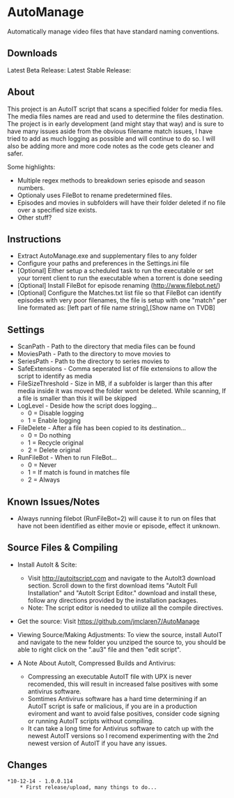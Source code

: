 # AutoManage
Automatically manage video files that have standard naming conventions.

## Downloads
Latest Beta Release: 
Latest Stable Release: 

## About
This project is an AutoIT script that scans a specified folder for media files. The media files names are read and used to determine the files destination.
The project is in early development (and might stay that way) and is sure to have many issues aside from the obvious filename match issues, 
I have tried to add as much logging as possible and will continue to do so. I will also be adding more and more code notes as the code gets cleaner and safer.

Some highlights:
* Multiple regex methods to breakdown series episode and season numbers.
* Optionaly uses FileBot to rename predetermined files.
* Episodes and movies in subfolders will have their folder deleted if no file over a specified size exists.
* Other stuff?

## Instructions
* Extract AutoManage.exe and supplementary files to any folder
* Configure your paths and preferences in the Settings.ini file
* [Optional] Either setup a scheduled task to run the executable or set your torrent client to run the executable when a torrent is done seeding
* [Optional] Install FileBot for episode renaming (http://www.filebot.net/)
* [Optional] Configure the Matches.txt list file so that FileBot can identify episodes with very poor filenames, the file is setup with one "match" per line formated as: [left part of file name string],[Show name on TVDB]

## Settings
  * ScanPath - Path to the directory that media files can be found
  * MoviesPath - Path to the directory to move movies to
  * SeriesPath - Path to the directory to series movies to
  * SafeExtensions - Comma seperated list of file extensions to allow the script to identify as media
  * FileSizeThreshold - Size in MB, if a subfolder is larger than this after media inside it was moved the folder wont be deleted.
	While scanning, If a file is smaller than this it will be skipped
  * LogLevel - Deside how the script does logging...
    * 0 = Disable logging
    * 1 = Enable logging
  * FileDelete - After a file has been copied to its destination...
    * 0 = Do nothing
    * 1 = Recycle original
    * 2 = Delete original
  * RunFileBot - When to run FileBot...
    * 0 = Never
    * 1 = If match is found in matches file
    * 2 = Always

## Known Issues/Notes
* Always running filebot (RunFileBot=2) will cause it to run on files that have not been identified as either movie or episode, effect it unknown.

## Source Files & Compiling
* Install AutoIt & Scite:
  * Visit http://autoitscript.com and navigate to the AutoIt3 download section. Scroll down to the first download items "AutoIt Full Installation" and "AutoIt Script Editor." download and install these, follow any directions provided by the installation packages.
  * Note: The script editor is needed to utilize all the compile directives.

* Get the source: Visit https://github.com/jmclaren7/AutoManage

* Viewing Source/Making Adjustments:
To view the source, install AutoIT and navigate to the new folder you unziped the source to, you should be able to right click on the ".au3" file and then "edit script". 

* A Note About AutoIt, Compressed Builds and Antivirus:
  * Compressing an executable AutoIT file with UPX is never recomended, this will result in increased false positives with some antivirus software.
  * Somtimes Antivirus software has a hard time determining if an AutoIT script is safe or malicious, if you are in a production eviroment and want to avoid false positives, consider code signing or running AutoIT scripts without compiling.
  * It can take a long time for Antivirus software to catch up with the newest AutoIT versions so I recomend experimenting with the 2nd newest version of AutoIT if you have any issues.

## Changes


	*10-12-14 - 1.0.0.114
		* First release/upload, many things to do...